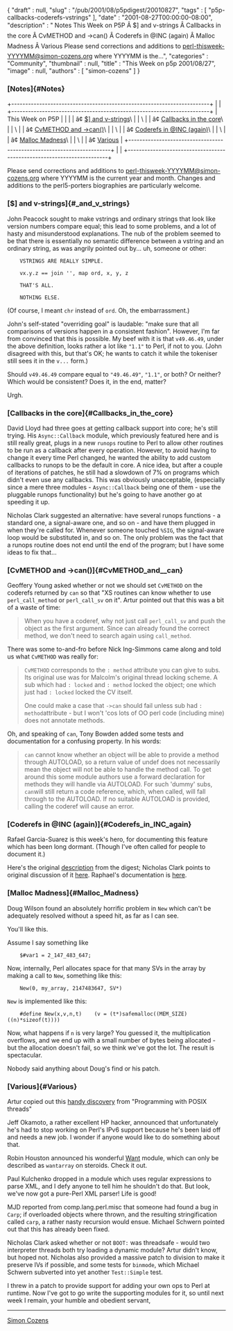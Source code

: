 {
   "draft" : null,
   "slug" : "/pub/2001/08/p5pdigest/20010827",
   "tags" : [
      "p5p-callbacks-coderefs-vstrings"
   ],
   "date" : "2001-08-27T00:00:00-08:00",
   "description" : " Notes This Week on P5P Â $] and v-strings Â Callbacks in the core Â CvMETHOD and ->can() Â Coderefs in @INC (again) Â Malloc Madness Â Various Please send corrections and additions to perl-thisweek-YYYYMM@simon-cozens.org where YYYYMM is the...",
   "categories" : "Community",
   "thumbnail" : null,
   "title" : "This Week on p5p 2001/08/27",
   "image" : null,
   "authors" : [
      "simon-cozens"
   ]
}





### [Notes]{#Notes}

+-----------------------------------------------------------------------+
|                                                                       |
+-----------------------------------------------------------------------+
| This Week on P5P                                                      |
|                                                                       |
| â¢ [\$\] and v-strings](#_and_v_strings)\                              |
| \                                                                     |
| â¢ [Callbacks in the core](#Callbacks_in_the_core)\                    |
| \                                                                     |
| â¢ [CvMETHOD and -&gt;can()](#CvMETHOD_and__can)\                      |
| \                                                                     |
| â¢ [Coderefs in @INC (again)](#Coderefs_in_INC_again)\                 |
| \                                                                     |
| â¢ [Malloc Madness](#Malloc_Madness)\                                  |
| \                                                                     |
| â¢ [Various](#Various)                                                 |
+-----------------------------------------------------------------------+
|                                                                       |
+-----------------------------------------------------------------------+

Please send corrections and additions to
perl-thisweek-YYYYMM@simon-cozens.org where YYYYMM is the current year
and month. Changes and additions to the perl5-porters biographies are
particularly welcome.

### [\$\] and v-strings]{#_and_v_strings}

John Peacock sought to make vstrings and ordinary strings that look like
version numbers compare equal; this lead to some problems, and a lot of
hasty and misunderstood explanations. The nub of the problem seemed to
be that there is essentially no semantic difference between a vstring
and an ordinary string, as was angrily pointed out by... uh, someone or
other:


        VSTRINGS ARE REALLY SIMPLE.

        vx.y.z == join '', map ord, x, y, z

        THAT'S ALL.

        NOTHING ELSE.

(Of course, I meant `chr` instead of `ord`. Oh, the embarrassment.)

John's self-stated "overriding goal" is laudable: "make sure that all
comparisons of versions happen in a consistent fashion". However, I'm
far from convinced that this is possible. My beef with it is that
`v49.46.49`, under the above definition, looks rather a lot like `"1.1"`
to Perl, if not to you. (John disagreed with this, but that's OK; he
wants to catch it while the tokeniser still sees it in the `v...` form.)

Should `v49.46.49` compare equal to `"49.46.49"`, `"1.1"`, or both? Or
neither? Which would be consistent? Does it, in the end, matter?

Urgh.

### [Callbacks in the core]{#Callbacks_in_the_core}

David Lloyd had three goes at getting callback support into core; he's
still trying. His `Async::Callback` module, which previously featured
here and is still really great, plugs in a new `runops` routine to Perl
to allow other routines to be run as a callback after every operation.
However, to avoid having to change it every time Perl changed, he wanted
the ability to add custom callbacks to runops to be the default in core.
A nice idea, but after a couple of iterations of patches, he still had a
slowdown of 7% on programs which didn't even use any callbacks. This was
obviously unacceptable, (especially since a mere three modules -
`Async::Callback` being one of them - use the pluggable runops
functionality) but he's going to have another go at speeding it up.

Nicholas Clark suggested an alternative: have several runops functions -
a standard one, a signal-aware one, and so on - and have them plugged in
when they're called for. Whenever someone touched `%SIG`, the
signal-aware loop would be substituted in, and so on. The only problem
was the fact that a runops routine does not end until the end of the
program; but I have some ideas to fix that...

### [CvMETHOD and -&gt;can()]{#CvMETHOD_and__can}

Geoffery Young asked whether or not we should set `CvMETHOD` on the
coderefs returned by `can` so that "XS routines can know whether to use
`perl_call_method` or `perl_call_sv` on it". Artur pointed out that this
was a bit of a waste of time:

> When you have a coderef, why not just call `perl_call_sv` and push the
> object as the first argument. Since can already found the correct
> method, we don't need to search again using `call_method`.

There was some to-and-fro before Nick Ing-Simmons came along and told us
what `CvMETHOD` was really for:

> `CvMETHOD` corresponds to the `: method` attribute you can give to
> subs. Its original use was for Malcolm's original thread locking
> scheme. A sub which had `: locked` and `: method` locked the object;
> one which just had `: locked` locked the CV itself.
>
> One could make a case that `->can` should fail unless sub had
> `: method`attribute - but I won't 'cos lots of OO perl code (including
> mine) does not annotate methods.

Oh, and speaking of `can`, Tony Bowden added some tests and
documentation for a confusing property. In his words:

> `can` cannot know whether an object will be able to provide a method
> through AUTOLOAD, so a return value of undef does not necessarily mean
> the object will not be able to handle the method call. To get around
> this some module authors use a forward declaration for methods they
> will handle via AUTOLOAD. For such 'dummy' subs, `can`will still
> return a code reference, which, when called, will fall through to the
> AUTOLOAD. If no suitable AUTOLOAD is provided, calling the coderef
> will cause an error.

### [Coderefs in @INC (again)]{#Coderefs_in_INC_again}

Rafael Garcia-Suarez is this week's hero, for documenting this feature
which has been long dormant. (Though I've often called for people to
document it.)

Here's the original
[description](/pub/a/2001/03/p5pdigest/THISWEEK-20010305.html#Coderef_INC)
from the digest; Nicholas Clark points to original discussion of it
[here](http://www.xray.mpe.mpg.de/mailing-lists/perl5-porters/2001-02/msg01780.html).
Raphael's documentation is
[here](http://www.xray.mpe.mpg.de/mailing-lists/perl5-porters/2001-08/msg01343.html).

### [Malloc Madness]{#Malloc_Madness}

Doug Wilson found an absolutely horrific problem in `New` which can't be
adequately resolved without a speed hit, as far as I can see.

You'll like this.

Assume I say something like


        $#var1 = 2_147_483_647;

Now, internally, Perl allocates space for that many SVs in the array by
making a call to `New`, something like this:


        New(0, my_array, 2147483647, SV*)

`New` is implemented like this:


        #define New(x,v,n,t)    (v = (t*)safemalloc((MEM_SIZE)((n)*sizeof(t))))

Now, what happens if `n` is very large? You guessed it, the
multiplication overflows, and we end up with a small number of bytes
being allocated - but the allocation doesn't fail, so we think we've got
the lot. The result is spectacular.

Nobody said anything about Doug's find or his patch.

### [Various]{#Various}

Artur copied out this [handy
discovery](http://www.xray.mpe.mpg.de/mailing-lists/perl5-porters/2001-08/msg01225.html)
from "Programming with POSIX threads"

Jeff Okamoto, a rather excellent HP hacker, announced that unfortunately
he's had to stop working on Perl's IPv6 support because he's been laid
off and needs a new job. I wonder if anyone would like to do something
about that.

Robin Houston announced his wonderful
[Want](http://search.cpan.org/doc/ROBIN/Want-0.04/Want.pm) module, which
can only be described as `wantarray` on steroids. Check it out.

Paul Kulchenko dropped in a module which uses regular expressions to
parse XML, and I defy anyone to tell him he shouldn't do that. But look,
we've now got a pure-Perl XML parser! Life is good!

MJD reported from comp.lang.perl.misc that someone had found a bug in
`Carp`; if overloaded objects where thrown, and the resulting
stringification called `carp`, a rather nasty recursion would ensue.
Michael Schwern pointed out that this has already been fixed.

Nicholas Clark asked whether or not `BOOT:` was threadsafe - would two
interpreter threads both try loading a dynamic module? Artur didn't
know, but hoped not. Nicholas also provided a massive patch to division
to make it preserve IVs if possible, and some tests for `binmode`, which
Michael Schwern subverted into yet another `Test::Simple` test.

I threw in a patch to provide support for adding your own ops to Perl at
runtime. Now I've got to go write the supporting modules for it, so
until next week I remain, your humble and obedient servant,

------------------------------------------------------------------------

[Simon Cozens](mailto:simon.co.uk)


